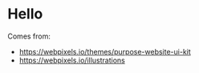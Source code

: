 # Hello

Comes from:

  * https://webpixels.io/themes/purpose-website-ui-kit
  * https://webpixels.io/illustrations